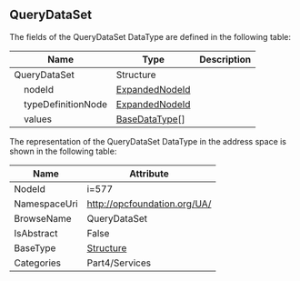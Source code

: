 <!-- datatype -->
## QueryDataSet
  
<!-- end of description -->
The fields of the QueryDataSet DataType are defined in the following table:  

|Name|Type|Description|
|---|---|---|
|QueryDataSet|Structure||
|&nbsp;&nbsp;&nbsp;&nbsp;nodeId|[ExpandedNodeId](../../../Part4/DataTypes/ExpandedNodeId/readme.md)||
|&nbsp;&nbsp;&nbsp;&nbsp;typeDefinitionNode|[ExpandedNodeId](../../../Part4/DataTypes/ExpandedNodeId/readme.md)||
|&nbsp;&nbsp;&nbsp;&nbsp;values|[BaseDataType](../../../Part3/DataTypes/BaseDataType/readme.md)[]||

The representation of the QueryDataSet DataType in the address space is shown in the following table:  

|Name|Attribute|
|---|---|
|NodeId|i=577|
|NamespaceUri|http://opcfoundation.org/UA/|
|BrowseName|QueryDataSet|
|IsAbstract|False|
|BaseType|[Structure](../../../Part3/DataTypes/Structure/readme.md)|
|Categories|Part4/Services|

